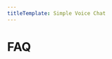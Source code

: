 ```yaml
---
titleTemplate: Simple Voice Chat
---
```


# FAQ

<br/>
<br/>

<FAQ :faq="faq"/>

<script setup>
const faq = [
  {
    question:
      "Voice chat not connected",
    answer:
      'You may have not opened the voice chat port on your server. You sometimes also need to bind the voice chat server to a specific IP, but that depends on your server hoster. Read the <a href="/minecraft/voicechat/wiki/setup">wiki</a> for more information.',
  },
  {
    question: "I forwarded the port and it still does not work.",
    answer:
      'You sometimes also need to bind the voice chat server to a specific IP. In this case you have to ask your server hoster. You can set the IP to bind to in the server config of the mod. Read the <a href="/minecraft/voicechat/wiki/setup">wiki</a> for more information.',
  },
  {
    question: "How do I open the voice chat port?",
    answer: `
If you are hosting your server with a Minecraft hosting provider, please take look at the <a href="https://discord.gg/4dH2zwTmyX">Simple Voice Chat Discord Server</a> in the text channel <code>#SERVER-HOSTING</code>.
If your hoster is not listed here, please ask the support of your hoster for help.
<br/>
If you are hosting the server on your local machine take a look at <a href="https://www.wikihow.com/Open-Ports">this guide</a>.
`,
  },
  {
    question:
      "Can vanilla clients still join when the voice chat mod is installed on the server?",
    answer:
      "Yes, But in versions older than 2.1.0, the Forge version only works with the mod installed on the client and the server.",
  },
  {
    question: "I can't find the voice chat port in the 'server.properties'.",
    answer:
      "This option is NOT located in the 'server.properties'. It is located in the mods server config. For more information read the FAQ entry on how to find the mod configs.",
  },
  {
    question:
      "Can I use the Fabric client on a Forge server? / Can I use the Forge client on a Fabric server?",
    answer: "Yes, this works in versions 2.1.0 and newer.",
  },
  {
    question: "Does this work with LAN worlds/singleplayer?",
    answer:
      "Yes, starting from version 2.1.1, you can use the voice chat in singleplayer and in LAN worlds.",
  },
  {
    question: "Is there a tutorial video on how to set up the voice chat?",
    answer:
      'There are some videos, but the setup is different for every hoster, so you need to look for videos that apply to your setup. You can find the videos in the <a href="https://discord.gg/4dH2zwTmyX">Simple Voice Chat Discord Server</a> in the text channels <code>#SERVER-HOSTING</code> and <code>#VIDEOS</code>.',
  },
  {
    question:
      "Does the mod also need to be installed on the server for it to work?",
    answer: "Yes!",
  },
  {
    question:
      "Does the mod also need to be installed on the client for it to work?",
    answer: "Yes!",
  },
  {
    question:
      "Can I join with a Fabric client on a Forge server or with a Forge client on a Fabric server?",
    answer:
      "Yes, but in versions older than 2.1.0, the server and the client need the same mod loader.",
  },
  {
    question: "Does this work on Realms?",
    answer: "No. Realms can't be modded.",
  },
  {
    question: "Does this work on Bedrock edition?",
    answer: "No. Only on Java edition.",
  },
  {
    question:
      "Does this mod require something like Discord or Mumble installed?",
    answer: "No. It works completely standalone.",
  },
  {
    question: "Are different mod versions compatible with each other?",
    answer:
      'Sometimes yes. But to have the best experience, it is recommended to use the exact same version on all clients and the server. For more information read <a href="/minecraft/voicechat/wiki?t=compatibility">this</a>.',
  },
  {
    question: "Does every player need to open the voice chat port?",
    answer: "No. Only the server needs to have the port open.",
  },
  {
    question: "Does this work with ngrok?",
    answer: "No. Ngrok does not support UDP.",
  },
  {
    question: "Does this work with Mohist?",
    answer: `No. We generally don't support any hybrid servers. For more information read <a href="https://essentialsx.net/do-not-use-mohist.html">this</a>.`,
  },
  {
    question: "Does this work with Magma?",
    answer: `No. We generally don't support any hybrid servers.`,
  },
  {
    question: "Does this work with Cardboard?",
    answer: `No.`,
  },
  {
    question: "Does this work with hybrid servers?",
    answer: `No. We generally don't support any hybrid servers.`,
  },
  {
    question: "Can I use this mod with Lunar Client?",
    answer: `No.`,
  },
  {
    question: "Does this mod work with TCPShield?",
    answer: `No. TCPShield only supports TCP.`,
  },
  {
    question: "Does the voice chat activate Sculk sensors?",
    answer: `Not by default. You need to install an <a href="https://modrinth.com/mod/voice-chat-interaction">additional mod</a> to add this feature.`,
  },
  {
    question: "Can I request new features?",
    answer: `If you consider this feature to be essential enough to be included in the base mod, you can suggest it on GitHub or on the Discord server. In all other cases you can use the <a href="https://github.com/henkelmax/simple-voice-chat/blob/1.19.3/api/readme.md">API</a> to add this feature.`,
  },
  {
    question: "Can you add compatibility with mod XY?",
    answer: `The base mod will not add any integration with other mods. With the <a href="https://github.com/henkelmax/simple-voice-chat/blob/1.19.3/api/readme.md">API</a>, everyone can create an addon mod.`,
  },
];
</script>
